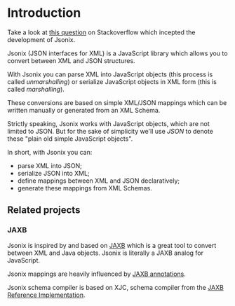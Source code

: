 

# Introduction

Take a look at [this question](http://stackoverflow.com/questions/3819192/is-there-a-javascript-api-for-xml-binding-analog-to-jaxb-for-java) on Stackoverflow which incepted the development of Jsonix.

Jsonix (JSON interfaces for XML) is a JavaScript library which allows you to convert between XML and JSON structures.

With Jsonix you can parse XML into JavaScript objects (this process is called *unmarshalling*) or serialize JavaScript objects in XML form (this is called *marshalling*). 

These conversions are based on simple XML/JSON mappings which can be written manually or generated from an XML Schema.

Strictly speaking, Jsonix works with JavaScript objects, which are not limited to JSON. But for the sake of simplicity we'll use *JSON* to denote these "plain old simple JavaScript objects".

In short, with Jsonix you can:

* parse XML into JSON;
* serialize JSON into XML;
* define mappings between XML and JSON declaratively;
* generate these mappings from XML Schemas.

## Related projects

### JAXB

Jsonix is inspired by and based on [JAXB](https://jaxb.dev.java.net/) which is a great tool to convert between XML and Java objects. Jsonix is literally a JAXB analog for JavaScript.

Jsonix mappings are heavily influenced by [JAXB annotations](http://download.oracle.com/javaee/5/api/javax/xml/bind/annotation/package-summary.html). 

Jsonix schema compiler is based on XJC, schema compiler from the [JAXB Reference Implementation](https://jaxb.dev.java.net/).